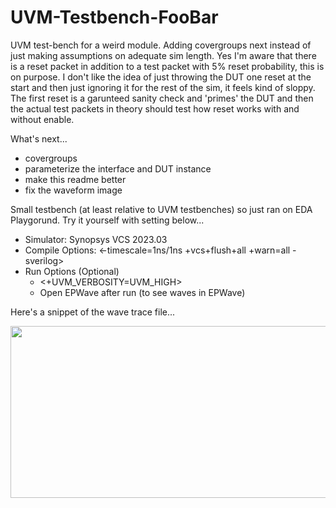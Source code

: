 # UVM-Testbench-FooBar

UVM test-bench for a weird module. Adding covergroups next instead of just making assumptions on adequate sim length. Yes I'm aware that there is a reset packet in addition to a test packet with 5% reset probability, this is on purpose. I don't like the idea of just throwing the DUT one reset at the start and then just ignoring it for the rest of the sim, it feels kind of sloppy. The first reset is a garunteed sanity check and 'primes' the DUT and then the actual test packets in theory should test how reset works with and without enable.

What's next...
 
 - covergroups
 - parameterize the interface and DUT instance
 - make this readme better
 - fix the waveform image

Small testbench (at least relative to UVM testbenches) so just ran on EDA Playgorund. Try it yourself with setting below...

 - Simulator: Synopsys VCS 2023.03
 - Compile Options: <-timescale=1ns/1ns +vcs+flush+all +warn=all -sverilog>
 - Run Options (Optional)
    - <+UVM_VERBOSITY=UVM_HIGH>
    - Open EPWave after run (to see waves in EPWave)

Here's a snippet of the wave trace file...

<img src="image.png" width="1400" height="275"/>